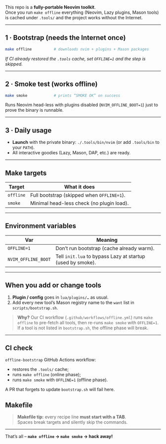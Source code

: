 This repo is a **fully-portable Neovim toolkit**.  
Once you run `make offline` everything (Neovim, Lazy plugins, Mason tools) is cached
under `.tools/` and the project works without the Internet.

---

## 1 · Bootstrap (needs the Internet once)

```bash
make offline          # downloads nvim + plugins + Mason packages
````

*If CI already restored the `.tools` cache, set `OFFLINE=1` and the step is
skipped.*

---

## 2 · Smoke test (works offline)

```bash
make smoke            # prints “SMOKE OK” on success
```

Runs Neovim head-less with plugins disabled (`NVIM_OFFLINE_BOOT=1`) just to
prove the binary is runnable.

---

## 3 · Daily usage

* **Launch** with the private binary: `./.tools/bin/nvim`
  (or add `.tools/bin` to your `PATH`).
* All interactive goodies (Lazy, Mason, DAP, etc.) are ready.

---

## Make targets

| Target    | What it does                               |
| --------- | ------------------------------------------ |
| `offline` | Full bootstrap (skipped when `OFFLINE=1`). |
| `smoke`   | Minimal head-less check (no plugin load).  |

---

## Environment variables

| Var                 | Meaning                                                    |
| ------------------- | ---------------------------------------------------------- |
| `OFFLINE=1`         | Don’t run bootstrap (cache already warm).                  |
| `NVIM_OFFLINE_BOOT` | Tell `init.lua` to bypass Lazy at startup (used by smoke). |

---

## **When you add or change tools**

1. **Plugin / config** goes in `lua/plugins/…` as usual.
2. Add every new tool’s Mason registry name to the `want` list in
   `scripts/bootstrap.sh`.

> **Why?**
> Our CI workflow (`.github/workflows/offline.yml`) runs `make offline`
> to pre-fetch all tools, then re-runs `make smoke` with `OFFLINE=1`.
> If a tool is not listed in `bootstrap.sh`, the offline phase will break.

---

## CI check

`offline-bootstrap` GitHub Actions workflow:

* restores the `.tools/` cache;
* runs `make offline` (online phase);
* runs `make smoke` with `OFFLINE=1` (offline phase).

A PR that forgets to update `bootstrap.sh` will fail here.

## Makefile

> **Makefile tip:** every recipe line **must start with a TAB**.  
> Spaces break targets and silently skip the commands.

---
That’s all – **`make offline` → `make smoke` → hack away!**


